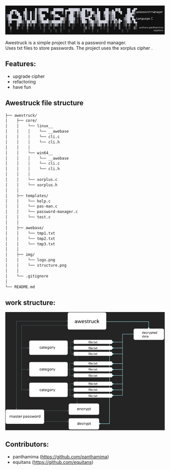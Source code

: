 ![Awestruck Logotype](https://github.com/panthamima/Pass-Manager/raw/master/img/logo.png)

Awestruck is a simple project that is a password manager. <br>Uses txt files to store passwords. The project uses the xorplus cipher .

## Features: 
-  upgrade cipher
-  refactoring
-  have fun

## Awestruck file structure
```sh
├── awestruck/
│    ├── core/
│    │    └── linux__
│    │    │    └── __awebase
│    │    │    └── cli.c
│    │    │    └── cli.h
│    │    │ 
│    │    └── win64__
│    │    │    └── __awebase
│    │    │    └── cli.c
│    │    │    └── cli.h
│    │    │ 
│    │    └── xorplus.c
│    │    └── xorplus.h
│    │ 
│    ├── templates/
│    │    └── help.c
│    │    └── pas-man.c
│    │    └── password-manager.c
│    │    └── test.c
│    │ 
│    ├── awebase/
│    │    └── tmp1.txt
│    │    └── tmp2.txt          
│    │    └── tmp3.txt
│    │ 
│    ├── img/
│    │    └── logo.png
│    │    └── structure.png
│    │
│    └── .gitignore
│    
└── README.md             
```


## work structure: 

![Awestruck structure](https://github.com/panthamima/Pass-Manager/raw/master/img/structure.png)

## Contributors: 
- panthamima (https://github.com/panthamima)
- equitans (https://github.com/equitans)
